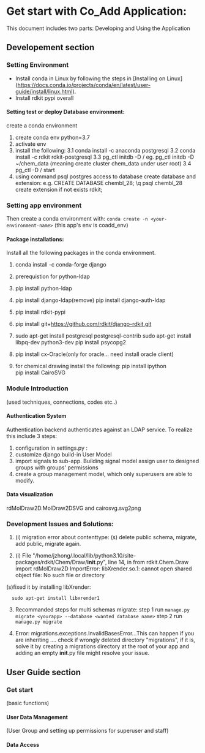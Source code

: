 # Get start with Co_Add Application:
This document includes two parts: Developing and Using the Application

## Developement section
### Setting Environment
- Install conda in Linux by following the steps in [Installing on Linux] (https://docs.conda.io/projects/conda/en/latest/user-guide/install/linux.html).
- Install rdkit pypi overall
#### Setting test or deploy Database environment:
   create a conda environment

1. create conda env <your env name> python=3.7
2. activate env
3. install the following:
   3.1 conda install -c anaconda postgresql
   3.2 conda install -c rdkit rdkit-postgresql
   3.3 pg_ctl initdb -D <path>/<your cluster name>  eg. pg_ctl initdb -D ~/chem_data  (meaning create cluster chem_data under user root)
   3.4 pg_ctl -D <path>/<your cluster name> start
4. using command psql postgres access to database create database and extension:
  e.g.  CREATE DATABASE chembl_28; 
        \q
        psql chembl_28
        create extension if not exists rdkit;

### Setting app environment

Then create a conda environment with: `conda create -n <your-environment-name>` (this app's env is coadd_env)

#### Package installations:
Install all the following packages in the conda environment.

1. conda install -c conda-forge django
2. prerequistion for python-ldap
3. pip install python-ldap
4. pip install django-ldap(remove)
   pip install django-auth-ldap
5. pip install rdkit-pypi
6. pip install git+https://github.com/rdkit/django-rdkit.git
7. sudo apt-get install postgresql postgresql-contrib
   sudo apt-get install libpq-dev python3-dev
   pip install psycopg2
8. pip install cx-Oracle(only for oracle... need install oracle client)

9. for chemical drawing install the following:
pip install ipython  
pip install CairoSVG


### Module Introduction
(used techniques, connections, codes etc..)

#### Authentication System

Authentication backend authenticates against an LDAP service.
To realize this include 3 steps:
1. configuration in settings.py :
2. customize django build-in User Model
3. import signals to sub-app. Building signal model assign user to designed groups with groups' permissions
4. create a group management model, which only superusers are able to modify. 

#### Data visualization
rdMolDraw2D.MolDraw2DSVG and cairosvg.svg2png

### Development Issues and Solutions:
1. (i) migration error about contenttype:
   (s) delete public schema, migrate, add public, migrate again.


2. (i) File "/home/jzhong/.local/lib/python3.10/site-packages/rdkit/Chem/Draw/__init__.py", line 14, in <module>
    from rdkit.Chem.Draw import rdMolDraw2D
    ImportError: libXrender.so.1: cannot open shared object file: No such file or directory

  (s)fixed it by installing libXrender:

      sudo apt-get install libxrender1

3. Recommanded steps for multi schemas migrate:
   step 1 run  ```manage.py migrate <yourapp> --database <wanted database name>```
   step 2 run  ```manage.py migrate```

4. Error: migrations.exceptions.InvalidBasesError...This can happen if you are inheriting ....
   check if wrongly deleted directory "migrations", if it is, solve it by creating a migrations directory at the root of your app and adding an empty __init__.py file might resolve your issue.  

## User Guide section


### Get start
(basic functions)

#### User Data Management
(User Group and setting up permissions for superuser and staff)

#### Data Access
